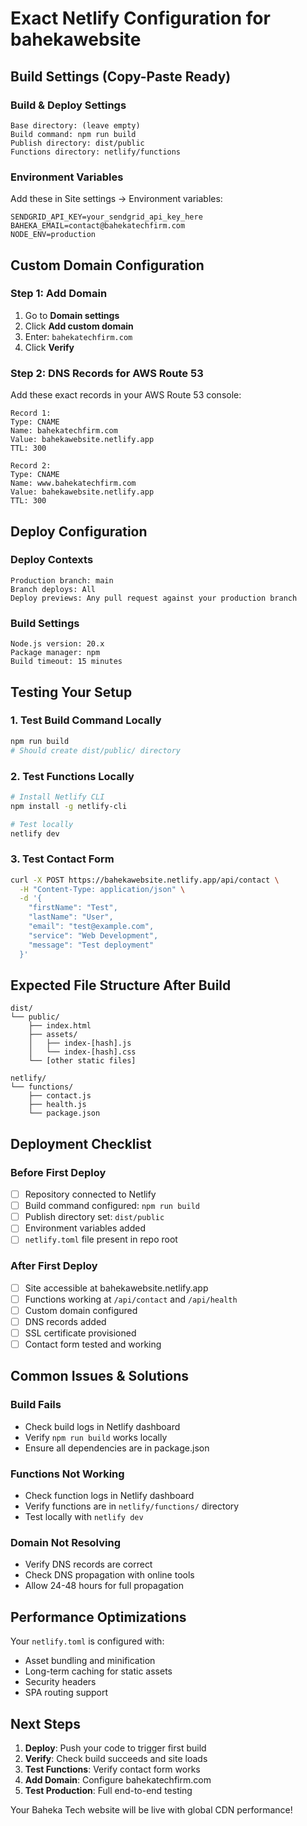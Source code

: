# Exact Netlify Configuration for bahekawebsite

## Build Settings (Copy-Paste Ready)

### Build & Deploy Settings
```
Base directory: (leave empty)
Build command: npm run build
Publish directory: dist/public
Functions directory: netlify/functions
```

### Environment Variables
Add these in Site settings → Environment variables:

```
SENDGRID_API_KEY=your_sendgrid_api_key_here
BAHEKA_EMAIL=contact@bahekatechfirm.com
NODE_ENV=production
```

## Custom Domain Configuration

### Step 1: Add Domain
1. Go to **Domain settings**
2. Click **Add custom domain**
3. Enter: `bahekatechfirm.com`
4. Click **Verify**

### Step 2: DNS Records for AWS Route 53
Add these exact records in your AWS Route 53 console:

```
Record 1:
Type: CNAME
Name: bahekatechfirm.com
Value: bahekawebsite.netlify.app
TTL: 300

Record 2:
Type: CNAME
Name: www.bahekatechfirm.com
Value: bahekawebsite.netlify.app
TTL: 300
```

## Deploy Configuration

### Deploy Contexts
```
Production branch: main
Branch deploys: All
Deploy previews: Any pull request against your production branch
```

### Build Settings
```
Node.js version: 20.x
Package manager: npm
Build timeout: 15 minutes
```

## Testing Your Setup

### 1. Test Build Command Locally
```bash
npm run build
# Should create dist/public/ directory
```

### 2. Test Functions Locally
```bash
# Install Netlify CLI
npm install -g netlify-cli

# Test locally
netlify dev
```

### 3. Test Contact Form
```bash
curl -X POST https://bahekawebsite.netlify.app/api/contact \
  -H "Content-Type: application/json" \
  -d '{
    "firstName": "Test",
    "lastName": "User",
    "email": "test@example.com", 
    "service": "Web Development",
    "message": "Test deployment"
  }'
```

## Expected File Structure After Build

```
dist/
└── public/
    ├── index.html
    ├── assets/
    │   ├── index-[hash].js
    │   └── index-[hash].css
    └── [other static files]

netlify/
└── functions/
    ├── contact.js
    ├── health.js
    └── package.json
```

## Deployment Checklist

### Before First Deploy
- [ ] Repository connected to Netlify
- [ ] Build command configured: `npm run build`
- [ ] Publish directory set: `dist/public`
- [ ] Environment variables added
- [ ] `netlify.toml` file present in repo root

### After First Deploy
- [ ] Site accessible at bahekawebsite.netlify.app
- [ ] Functions working at `/api/contact` and `/api/health`
- [ ] Custom domain configured
- [ ] DNS records added
- [ ] SSL certificate provisioned
- [ ] Contact form tested and working

## Common Issues & Solutions

### Build Fails
- Check build logs in Netlify dashboard
- Verify `npm run build` works locally
- Ensure all dependencies are in package.json

### Functions Not Working
- Check function logs in Netlify dashboard
- Verify functions are in `netlify/functions/` directory
- Test locally with `netlify dev`

### Domain Not Resolving
- Verify DNS records are correct
- Check DNS propagation with online tools
- Allow 24-48 hours for full propagation

## Performance Optimizations

Your `netlify.toml` is configured with:
- Asset bundling and minification
- Long-term caching for static assets
- Security headers
- SPA routing support

## Next Steps

1. **Deploy**: Push your code to trigger first build
2. **Verify**: Check build succeeds and site loads
3. **Test Functions**: Verify contact form works
4. **Add Domain**: Configure bahekatechfirm.com
5. **Test Production**: Full end-to-end testing

Your Baheka Tech website will be live with global CDN performance!